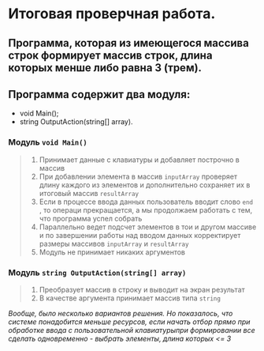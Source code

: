 
# Итоговая проверчная работа.

## Программа, которая из имеющегося массива строк формирует массив строк, длина которых менше либо равна 3 (трем).

## Программа содержит два   модуля:
* void Main();
* string OutputAction(string[] array).

### Модуль ``void Main()`` 
> 1. Принимает данные с клавиатуры и добавляет построчно в массив  
> 2. При добавлении элемента в массив
    ``inputArray``
    проверяет длину каждого из элементов и дополнительно сохраняет их в итоговый массив 
    ``resultArray``
> 3. Если в процессе ввода данных пользователь вводит слово
    ``end``
    , то операци прекращается, а мы продолжаем работать с тем, что программа успел собрать
> 4. Параллельно ведет подсчет элементов в тои и другом массиве и по
    завершении работы над вводом данных корректирует размеры массивов
        ``inputArray`` и
        ``resultArray``
> 5. Модуль не принимает никаких аргументов  

### Модуль ``string OutputAction(string[] array)``
> 1. Преобразует массив в строку и выводит на экран результат
> 2. В качестве аргумента принимает массив типа 
    ``string``  
    
*Вообще, было несколько вариантов решения. Но показалось, что системе понадобится меньше ресурсов, если начать отбор прямо при обработке ввода с пользовательной клавиатурыпри формировании все сделать одновременно - выбрать элементы, длина которых <= 3*